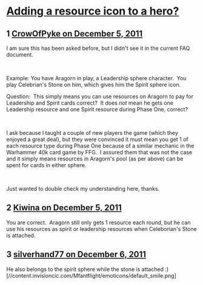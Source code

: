 # [Adding a resource icon to a hero?](https://community.fantasyflightgames.com/topic/57179-adding-a-resource-icon-to-a-hero/)

## 1 [CrowOfPyke on December 5, 2011](https://community.fantasyflightgames.com/topic/57179-adding-a-resource-icon-to-a-hero/?do=findComment&comment=564165)

I am sure this has been asked before, but I didn't see it in the current FAQ document.

 

Example: You have Aragorn in play, a Leadership sphere character.  You play Celebrian's Stone on him, which gives him the Spirit sphere icon.

Question:  This simply means you can use resources on Aragorn to pay for Leadership and Spirit cards correct?  It does *not* mean he gets one Leadership resource and one Spirit resource during Phase One, correct?

 

I ask because I taught a couple of new players the game (which they enjoyed a great deal), but they were convinced it must mean you get 1 of each resource type during Phase One because of a similar mechanic in the Warhammer 40k card game by FFG.  I assured them that was not the case and it simply means resources in Aragorn's pool (as per above) can be spent for cards in either sphere.

 

Just wanted to double check my understanding here, thanks.

## 2 [Kiwina on December 5, 2011](https://community.fantasyflightgames.com/topic/57179-adding-a-resource-icon-to-a-hero/?do=findComment&comment=564169)

You are correct.  Aragorn still only gets 1 resource each round, but he can use his resources as spirit or leadership resources when Celeborian's Stone is attached.

## 3 [silverhand77 on December 6, 2011](https://community.fantasyflightgames.com/topic/57179-adding-a-resource-icon-to-a-hero/?do=findComment&comment=564393)

He also belongs to the spirit sphere while the stone is attached :) [//content.invisioncic.com/Mfantflight/emoticons/default_smile.png]

